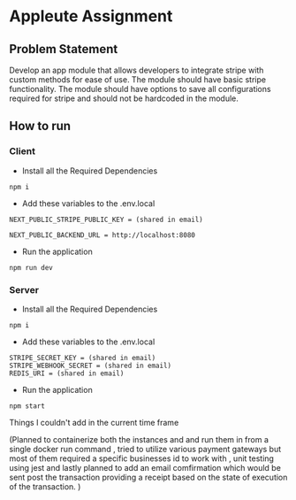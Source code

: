 # Appleute Assignment

## Problem Statement

Develop an app module that allows developers to integrate stripe with custom methods for ease of use. The module should have basic stripe functionality. The module should have options to save all configurations required for stripe and should not be hardcoded in the module.


## How to run

### Client

- Install all the Required Dependencies

```
npm i
```
- Add these variables to the .env.local 

```
NEXT_PUBLIC_STRIPE_PUBLIC_KEY = (shared in email)

NEXT_PUBLIC_BACKEND_URL = http://localhost:8080
```

- Run the application 

```
npm run dev
```

### Server

- Install all the Required Dependencies

```
npm i
```

- Add these variables to the .env.local 

```
STRIPE_SECRET_KEY = (shared in email)
STRIPE_WEBHOOK_SECRET = (shared in email)
REDIS_URI = (shared in email)
```


- Run the application 

```
npm start
```

Things I couldn't add in the current time frame


(Planned to containerize both the instances and and run them in from a single docker run command , tried to utilize various payment gateways but most of them required a specific businesses id to work with , unit testing using jest and lastly planned to add an email comfirmation which would be sent post the transaction providing a receipt based on the state of execution of the transaction. )

